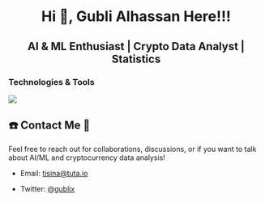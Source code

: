 <h1 align="center">

Hi 👋, Gubli Alhassan Here!!!

</h1>

<h2 align="center">

AI & ML Enthusiast \| Crypto Data Analyst \| Statistics

</h2>

### **Technologies & Tools**

<p align="center">

<a href="https://skillicons.dev"> <img src="https://skillicons.dev/icons?i=python,r,pytorch,anaconda,bash,git,linux,md,sklearn,ubuntu,tensorflow,sqlite,postgres,keras,polars"/> </a>

</p>

## ☎️ Contact Me 📧

Feel free to reach out for collaborations, discussions, or if you want to talk about AI/ML and cryptocurrency data analysis!

-   Email: [tisina\@tuta.io](mailto:tisina@tuta.io)

-   Twitter: [\@gublix](https://twitter.com/gublix)
